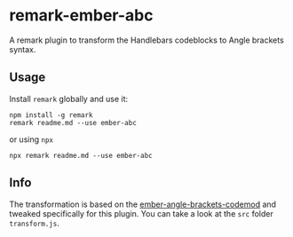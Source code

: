 # remark-ember-abc

A remark plugin to transform the Handlebars codeblocks to Angle brackets syntax.

## Usage

Install `remark` globally and use it:

```
npm install -g remark
remark readme.md --use ember-abc 
```

or using `npx`

```
npx remark readme.md --use ember-abc 
```

## Info
The transformation is based on the [ember-angle-brackets-codemod](https://github.com/ember-codemods/ember-angle-brackets-codemod)
and tweaked specifically for this plugin. You can take a look at the `src` folder `transform.js`.
